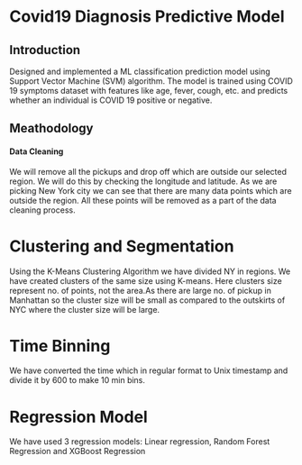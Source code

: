 # Covid19 Diagnosis Predictive Model

## Introduction
Designed and implemented a ML classification prediction model using Support Vector Machine (SVM) algorithm. The model is trained using COVID 19 symptoms dataset with features like age, fever, cough, etc. and predicts whether an individual is COVID 19 positive or negative.

## Meathodology 
#### Data Cleaning
We will remove all the pickups and drop off which are outside our selected region. We will do this by checking the longitude and latitude. As we are picking New York city we can see that there are many data points which are outside the region. All these points will be removed as a part of the data cleaning process.
# Clustering and Segmentation
Using the K-Means Clustering Algorithm we have divided NY in regions. We  have created clusters of the same size using K-means. Here clusters size represent no. of points, not the area.As there are large no. of pickup in Manhattan so the cluster size will be small as compared to the outskirts of NYC where the cluster size will be large.
# Time Binning
We have converted the time which in regular format to Unix timestamp and divide it by 600 to make 10 min bins. 
# Regression Model
We have used 3 regression models:
Linear regression,
Random Forest Regression and
XGBoost Regression


